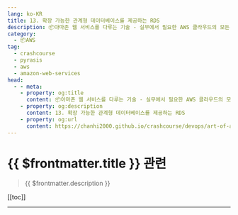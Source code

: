 ```yaml
---
lang: ko-KR
title: 13. 확장 가능한 관계형 데이터베이스를 제공하는 RDS
description: 📦아마존 웹 서비스를 다루는 기술 - 실무에서 필요한 AWS 클라우드의 모든 것! > 13. 확장 가능한 관계형 데이터베이스를 제공하는 RDS
category:
  - 📦AWS
tag: 
  - crashcourse
  - pyrasis
  - aws 
  - amazon-web-services
head:
  - - meta:
    - property: og:title
      content: 📦아마존 웹 서비스를 다루는 기술 - 실무에서 필요한 AWS 클라우드의 모든 것! > 13. 확장 가능한 관계형 데이터베이스를 제공하는 RDS
    - property: og:description
      content: 13. 확장 가능한 관계형 데이터베이스를 제공하는 RDS
    - property: og:url
      content: https://chanhi2000.github.io/crashcourse/devops/art-of-aws/13.html
---
```


# {{ $frontmatter.title }} 관련

> {{ $frontmatter.description }}

[[toc]]

---

<TagLinks />